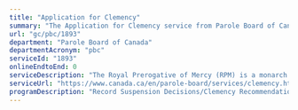 ```yaml
---
title: "Application for Clemency"
summary: "The Application for Clemency service from Parole Board of Canada is not available end-to-end online, according to the GC Service Inventory."
url: "gc/pbc/1893"
department: "Parole Board of Canada"
departmentAcronym: "pbc"
serviceId: "1893"
onlineEndtoEnd: 0
serviceDescription: "The Royal Prerogative of Mercy (RPM) is a monarch's prerogative exercised in Canada by the Governor General or the Governor in Council. Clemency is granted in exceptional circumstances in deserving cases involving federal offences, where no other remedy exists in law to reduce severe negative effects of criminal sanctions. Clemency can be requested for numerous reasons, including employment, perceived inequity, medical conditions, immigration to Canada, compassion and financial hardship. The Governor General or the Governor in Council grants clemency upon the recommendation of a Minister of the Crown. In most cases it is the Minister of Public Safety and Emergency Preparedness who makes the recommendation."
serviceUrl: "https://www.canada.ca/en/parole-board/services/clemency.html"
programDescription: "Record Suspension Decisions/Clemency Recommendations"
---
```

